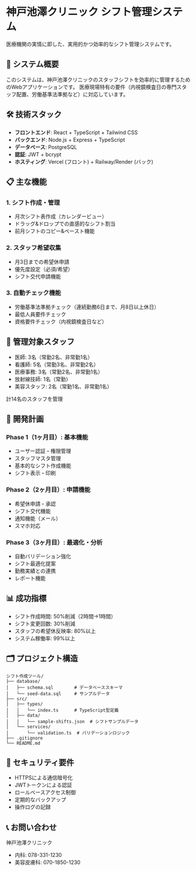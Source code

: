 # 神戸池澤クリニック シフト管理システム

医療機関の実情に即した、実用的かつ効率的なシフト管理システムです。

## 🏥 システム概要

このシステムは、神戸池澤クリニックのスタッフシフトを効率的に管理するためのWebアプリケーションです。
医療現場特有の要件（内視鏡検査日の専門スタッフ配置、労働基準法準拠など）に対応しています。

## 🛠 技術スタック

- **フロントエンド**: React + TypeScript + Tailwind CSS
- **バックエンド**: Node.js + Express + TypeScript  
- **データベース**: PostgreSQL
- **認証**: JWT + bcrypt
- **ホスティング**: Vercel (フロント) + Railway/Render (バック)

## 📋 主な機能

### 1. シフト作成・管理
- 月次シフト表作成（カレンダービュー）
- ドラッグ&ドロップでの直感的なシフト割当
- 前月シフトのコピー&ペースト機能

### 2. スタッフ希望収集
- 月3日までの希望休申請
- 優先度設定（必須/希望）
- シフト交代申請機能

### 3. 自動チェック機能
- 労働基準法準拠チェック（連続勤務6日まで、月8日以上休日）
- 最低人員要件チェック
- 資格要件チェック（内視鏡検査日など）

## 👥 管理対象スタッフ

- 医師: 3名（常勤2名、非常勤1名）
- 看護師: 5名（常勤3名、非常勤2名）
- 医療事務: 3名（常勤2名、非常勤1名）
- 放射線技師: 1名（常勤）
- 美容スタッフ: 2名（常勤1名、非常勤1名）

計14名のスタッフを管理

## 🚀 開発計画

### Phase 1（1ヶ月目）: 基本機能
- ユーザー認証・権限管理
- スタッフマスタ管理
- 基本的なシフト作成機能
- シフト表示・印刷

### Phase 2（2ヶ月目）: 申請機能
- 希望休申請・承認
- シフト交代機能
- 通知機能（メール）
- スマホ対応

### Phase 3（3ヶ月目）: 最適化・分析
- 自動バリデーション強化
- シフト最適化提案
- 勤務実績との連携
- レポート機能

## 📊 成功指標

- シフト作成時間: 50%削減（2時間→1時間）
- シフト変更回数: 30%削減
- スタッフの希望休反映率: 80%以上
- システム稼働率: 99%以上

## 🗂 プロジェクト構造

```
シフト作成ツール/
├── database/
│   ├── schema.sql        # データベーススキーマ
│   └── seed-data.sql     # サンプルデータ
├── src/
│   ├── types/
│   │   └── index.ts      # TypeScript型定義
│   ├── data/
│   │   └── sample-shifts.json  # シフトサンプルデータ
│   └── services/
│       └── validation.ts  # バリデーションロジック
├── .gitignore
└── README.md
```

## 🔐 セキュリティ要件

- HTTPSによる通信暗号化
- JWTトークンによる認証
- ロールベースアクセス制御
- 定期的なバックアップ
- 操作ログの記録

## 📞 お問い合わせ

神戸池澤クリニック  
- 内科: 078-331-1230
- 美容皮膚科: 070-1850-1230